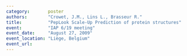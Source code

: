 ```yaml
---
category:       poster
authors:        "Crowet, J.M., Lins L., Brasseur R."
title:          "PepLook Scale-Up Prediction of protein structures"
event:          "IAP 6/19 meeting"
event_date:     "August 27, 2009"
event_location: "Liège, Belgium"
event_url:
---
```

